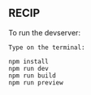 ## RECIP

To run the devserver:
```
Type on the terminal:

npm install
npm run dev
npm run build
npm run preview
```
